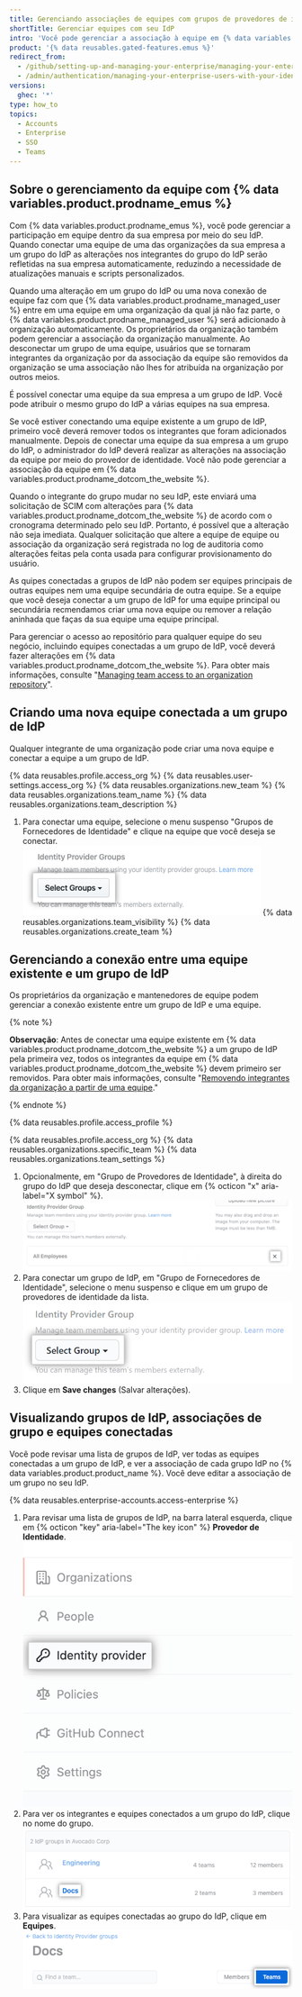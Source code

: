 ```yaml
---
title: Gerenciando associações de equipes com grupos de provedores de identidade
shortTitle: Gerenciar equipes com seu IdP
intro: 'Você pode gerenciar a associação à equipe em {% data variables.product.product_name %} por meio do seu provedor de identidade (IdP) conectando os grupos do IdP ao seu {% data variables.product.prodname_emu_enterprise %}.'
product: '{% data reusables.gated-features.emus %}'
redirect_from:
  - /github/setting-up-and-managing-your-enterprise/managing-your-enterprise-users-with-your-identity-provider/managing-team-memberships-with-identity-provider-groups
  - /admin/authentication/managing-your-enterprise-users-with-your-identity-provider/managing-team-memberships-with-identity-provider-groups
versions:
  ghec: '*'
type: how_to
topics:
  - Accounts
  - Enterprise
  - SSO
  - Teams
---
```


## Sobre o gerenciamento da equipe com {% data variables.product.prodname_emus %}

Com {% data variables.product.prodname_emus %}, você pode gerenciar a participação em equipe dentro da sua empresa por meio do seu IdP. Quando conectar uma equipe de uma das organizações da sua empresa a um grupo do IdP as alterações nos integrantes do grupo do IdP serão refletidas na sua empresa automaticamente, reduzindo a necessidade de atualizações manuais e scripts personalizados.

Quando uma alteração em um grupo do IdP ou uma nova conexão de equipe faz com que {% data variables.product.prodname_managed_user %} entre em uma equipe em uma organização da qual já não faz parte, o {% data variables.product.prodname_managed_user %} será adicionado à organização automaticamente. Os proprietários da organização também podem gerenciar a associação da organização manualmente. Ao desconectar um grupo de uma equipe, usuários que se tornaram integrantes da organização por da associação da equipe são removidos da organização se uma associação não lhes for atribuída na organização por outros meios.

É possível conectar uma equipe da sua empresa a um grupo de IdP. Você pode atribuir o mesmo grupo do IdP a várias equipes na sua empresa.

Se você estiver conectando uma equipe existente a um grupo de IdP, primeiro você deverá remover todos os integrantes que foram adicionados manualmente. Depois de conectar uma equipe da sua empresa a um grupo do IdP, o administrador do IdP deverá realizar as alterações na associação da equipe por meio do provedor de identidade. Você não pode gerenciar a associação da equipe em {% data variables.product.prodname_dotcom_the_website %}.

Quando o integrante do grupo mudar no seu IdP, este enviará uma solicitação de SCIM com alterações para {% data variables.product.prodname_dotcom_the_website %} de acordo com o cronograma determinado pelo seu IdP. Portanto, é possível que a alteração não seja imediata. Qualquer solicitação que altere a equipe de equipe ou associação da organização será registrada no log de auditoria como alterações feitas pela conta usada para configurar provisionamento do usuário.

As quipes conectadas a grupos de IdP não podem ser equipes principais de outras equipes nem uma equipe secundária de outra equipe. Se a equipe que você deseja conectar a um grupo de IdP for uma equipe principal ou secundária recmendamos criar uma nova equipe ou remover a relação aninhada que faças da sua equipe uma equipe principal.

Para gerenciar o acesso ao repositório para qualquer equipe do seu negócio, incluindo equipes conectadas a um grupo de IdP, você deverá fazer alterações em {% data variables.product.prodname_dotcom_the_website %}. Para obter mais informações, consulte "[Managing team access to an organization repository](/organizations/managing-access-to-your-organizations-repositories/managing-team-access-to-an-organization-repository)".

## Criando uma nova equipe conectada a um grupo de IdP

Qualquer integrante de uma organização pode criar uma nova equipe e conectar a equipe a um grupo de IdP.

{% data reusables.profile.access_org %}
{% data reusables.user-settings.access_org %}
{% data reusables.organizations.new_team %}
{% data reusables.organizations.team_name %}
{% data reusables.organizations.team_description %}
1. Para conectar uma equipe, selecione o menu suspenso "Grupos de Fornecedores de Identidade" e clique na equipe que você deseja se conectar. ![Menu suspenso para escolher grupos de provedores de identidade](/assets/images/help/teams/choose-an-idp-group.png)
{% data reusables.organizations.team_visibility %}
{% data reusables.organizations.create_team %}

## Gerenciando a conexão entre uma equipe existente e um grupo de IdP

Os proprietários da organização e mantenedores de equipe podem gerenciar a conexão existente entre um grupo de IdP e uma equipe.

{% note %}

**Observação**: Antes de conectar uma equipe existente em {% data variables.product.prodname_dotcom_the_website %} a um grupo de IdP pela primeira vez, todos os integrantes da equipe em {% data variables.product.prodname_dotcom_the_website %} devem primeiro ser removidos. Para obter mais informações, consulte "[Removendo integrantes da organização a partir de uma equipe](/github/setting-up-and-managing-organizations-and-teams/removing-organization-members-from-a-team)."

{% endnote %}

{% data reusables.profile.access_profile %}

{% data reusables.profile.access_org %}
{% data reusables.organizations.specific_team %}
{% data reusables.organizations.team_settings %}
1. Opcionalmente, em "Grupo de Provedores de Identidade", à direita do grupo do IdP que deseja desconectar, clique em {% octicon "x" aria-label="X symbol" %}. ![Cancelar a seleção de um grupo de IdP conectado da equipe do GitHub](/assets/images/enterprise/github-ae/teams/unselect-idp-group.png)
1. Para conectar um grupo de IdP, em "Grupo de Fornecedores de Identidade", selecione o menu suspenso e clique em um grupo de provedores de identidade da lista. ![Menu suspenso para escolher grupo de provedores de identidade](/assets/images/enterprise/github-ae/teams/choose-an-idp-group.png)
1. Clique em **Save changes** (Salvar alterações).

## Visualizando grupos de IdP, associações de grupo e equipes conectadas

Você pode revisar uma lista de grupos de IdP, ver todas as equipes conectadas a um grupo de IdP, e ver a associação de cada grupo IdP no {% data variables.product.product_name %}. Você deve editar a associação de um grupo no seu IdP.

{% data reusables.enterprise-accounts.access-enterprise %}
1. Para revisar uma lista de grupos de IdP, na barra lateral esquerda, clique em {% octicon "key" aria-label="The key icon" %} **Provedor de Identidade**. ![Captura de tela que mostra a aba "Provedor de identidade" na barra lateral da empresa](/assets/images/help/enterprises/enterprise-account-identity-provider-tab.png)
2. Para ver os integrantes e equipes conectados a um grupo do IdP, clique no nome do grupo. ![Captura de tela que mostra a lista de grupos IdP, o nome do grupo está destacado](/assets/images/help/enterprises/select-idp-group.png)
4. Para visualizar as equipes conectadas ao grupo do IdP, clique em **Equipes**. ![Captura de tela que mostra o botão "Equipes"](/assets/images/help/enterprises/idp-groups-team-switcher.png)
